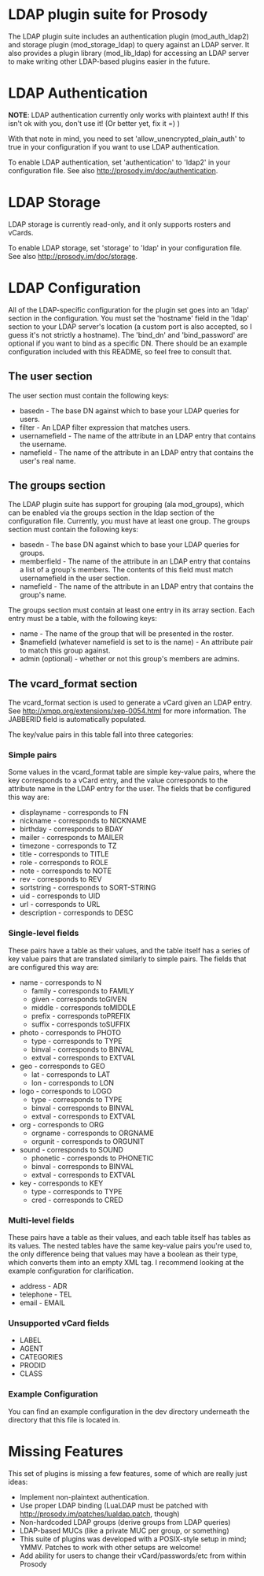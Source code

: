 # LDAP plugin suite for Prosody

The LDAP plugin suite includes an authentication plugin (mod\_auth\_ldap2) and storage plugin
(mod\_storage\_ldap) to query against an LDAP server.  It also provides a plugin library (mod\_lib\_ldap)
for accessing an LDAP server to make writing other LDAP-based plugins easier in the future.

# LDAP Authentication

**NOTE**: LDAP authentication currently only works with plaintext auth!  If this isn't ok
with you, don't use it! (Or better yet, fix it =) )

With that note in mind, you need to set 'allow\_unencrypted\_plain\_auth' to true in your configuration if
you want to use LDAP authentication.

To enable LDAP authentication, set 'authentication' to 'ldap2' in your configuration file.
See also http://prosody.im/doc/authentication.

# LDAP Storage

LDAP storage is currently read-only, and it only supports rosters and vCards.

To enable LDAP storage, set 'storage' to 'ldap' in your configuration file.
See also http://prosody.im/doc/storage.

# LDAP Configuration

All of the LDAP-specific configuration for the plugin set goes into an 'ldap' section
in the configuration.  You must set the 'hostname' field in the 'ldap' section to
your LDAP server's location (a custom port is also accepted, so I guess it's not strictly
a hostname).  The 'bind\_dn' and 'bind\_password' are optional if you want to bind as
a specific DN.  There should be an example configuration included with this README, so
feel free to consult that.

## The user section

The user section must contain the following keys:

  * basedn - The base DN against which to base your LDAP queries for users.
  * filter - An LDAP filter expression that matches users.
  * usernamefield - The name of the attribute in an LDAP entry that contains the username.
  * namefield - The name of the attribute in an LDAP entry that contains the user's real name.

## The groups section

The LDAP plugin suite has support for grouping (ala mod\_groups), which can be enabled via the groups
section in the ldap section of the configuration file.  Currently, you must have at least one group.
The groups section must contain the following keys:

  * basedn - The base DN against which to base your LDAP queries for groups.
  * memberfield - The name of the attribute in an LDAP entry that contains a list of a group's members. The contents of this field
                  must match usernamefield in the user section.
  * namefield - The name of the attribute in an LDAP entry that contains the group's name.

The groups section must contain at least one entry in its array section.  Each entry must be a table, with the following keys:

  * name - The name of the group that will be presented in the roster.
  * $namefield (whatever namefield is set to is the name) - An attribute pair to match this group against.
  * admin (optional) - whether or not this group's members are admins.

## The vcard\_format section

The vcard\_format section is used to generate a vCard given an LDAP entry.  See http://xmpp.org/extensions/xep-0054.html for
more information.  The JABBERID field is automatically populated.

The key/value pairs in this table fall into three categories:

### Simple pairs

Some values in the vcard\_format table are simple key-value pairs, where the key corresponds to a vCard
entry, and the value corresponds to the attribute name in the LDAP entry for the user.  The fields that
be configured this way are:

  * displayname - corresponds to FN
  * nickname - corresponds to NICKNAME
  * birthday - corresponds to BDAY
  * mailer - corresponds to MAILER
  * timezone - corresponds to TZ
  * title - corresponds to TITLE
  * role - corresponds to ROLE
  * note - corresponds to NOTE
  * rev - corresponds to REV
  * sortstring - corresponds to SORT-STRING
  * uid - corresponds to UID
  * url - corresponds to URL
  * description - corresponds to DESC

### Single-level fields

These pairs have a table as their values, and the table itself has a series of key value pairs that are translated
similarly to simple pairs.  The fields that are configured this way are:

  * name - corresponds to N
    * family - corresponds to FAMILY
    * given - corresponds toGIVEN
    * middle - corresponds toMIDDLE
    * prefix - corresponds toPREFIX
    * suffix - corresponds toSUFFIX
  * photo - corresponds to PHOTO
    * type - corresponds to TYPE
    * binval - corresponds to BINVAL
    * extval - corresponds to EXTVAL
  * geo - corresponds to GEO
    * lat - corresponds to LAT
    * lon - corresponds to LON
  * logo - corresponds to LOGO
    * type - corresponds to TYPE
    * binval - corresponds to BINVAL
    * extval - corresponds to EXTVAL
  * org - corresponds to ORG
    * orgname - corresponds to ORGNAME
    * orgunit - corresponds to ORGUNIT
  * sound - corresponds to SOUND
    * phonetic - corresponds to PHONETIC
    * binval - corresponds to BINVAL
    * extval - corresponds to EXTVAL
  * key - corresponds to KEY
    * type - corresponds to TYPE
    * cred - corresponds to CRED

### Multi-level fields

These pairs have a table as their values, and each table itself has tables as its values.  The nested tables have
the same key-value pairs you're used to, the only difference being that values may have a boolean as their type, which
converts them into an empty XML tag.  I recommend looking at the example configuration for clarification.

  * address - ADR
  * telephone - TEL
  * email - EMAIL

### Unsupported vCard fields

  * LABEL
  * AGENT
  * CATEGORIES
  * PRODID
  * CLASS

### Example Configuration

You can find an example configuration in the dev directory underneath the
directory that this file is located in.

# Missing Features

This set of plugins is missing a few features, some of which are really just ideas:

  * Implement non-plaintext authentication.
  * Use proper LDAP binding (LuaLDAP must be patched with http://prosody.im/patches/lualdap.patch, though)
  * Non-hardcoded LDAP groups (derive groups from LDAP queries)
  * LDAP-based MUCs (like a private MUC per group, or something)
  * This suite of plugins was developed with a POSIX-style setup in mind; YMMV. Patches to work with other setups are welcome!
  * Add ability for users to change their vCard/passwords/etc from within Prosody
